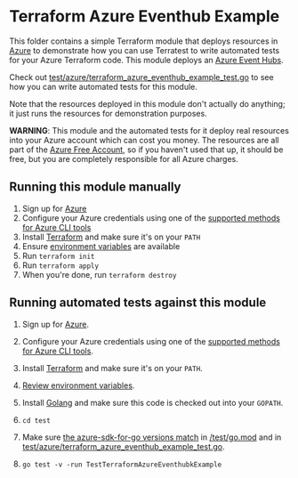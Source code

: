 # Terraform Azure Eventhub Example

This folder contains a simple Terraform module that deploys resources in [Azure](https://azure.microsoft.com/) to demonstrate
how you can use Terratest to write automated tests for your Azure Terraform code. This module deploys an [Azure Event Hubs](https://azure.microsoft.com/en-us/products/event-hubs/).

Check out [test/azure/terraform_azure_eventhub_example_test.go](/test/azure/terraform_azure_eventhub_example_test.go) to see how you can write automated tests for this module.

Note that the resources deployed in this module don't actually do anything; it just runs the resources for demonstration purposes.

**WARNING**: This module and the automated tests for it deploy real resources into your Azure account which can cost you money. The resources are all part of the [Azure Free Account](https://azure.microsoft.com/free/), so if you haven't used that up, it should be free, but you are completely responsible for all Azure charges.

## Running this module manually

1. Sign up for [Azure](https://azure.microsoft.com/)
1. Configure your Azure credentials using one of the [supported methods for Azure CLI
   tools](https://docs.microsoft.com/cli/azure/azure-cli-configuration?view=azure-cli-latest)
1. Install [Terraform](https://www.terraform.io/) and make sure it's on your `PATH`
1. Ensure [environment variables](../README.md#review-environment-variables) are available
1. Run `terraform init`
1. Run `terraform apply`
1. When you're done, run `terraform destroy`

## Running automated tests against this module

1. Sign up for [Azure](https://azure.microsoft.com/).
2. Configure your Azure credentials using one of the [supported methods for Azure CLI tools](https://docs.microsoft.com/cli/azure/azure-cli-configuration?view=azure-cli-latest).

3. Install [Terraform](https://www.terraform.io/) and make sure it's on your `PATH`.
4. [Review environment variables](#review-environment-variables).
5. Install [Golang](https://golang.org/) and make sure this code is checked out into your `GOPATH`.
6. `cd test`
7. Make sure [the azure-sdk-for-go versions match](#check-go-dependencies) in [/test/go.mod](/test/go.mod) and in [test/azure/terraform_azure_eventhub_example_test.go](/test/azure/terraform_azure_eventhub_example_test.go).
8. `go test -v -run TestTerraformAzureEventhubkExample`

